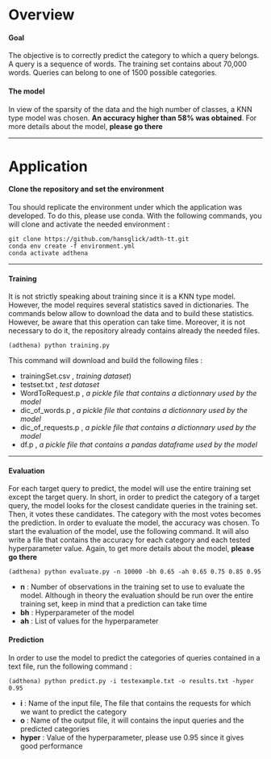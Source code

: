# Overview

#### **Goal** 
The objective is to correctly predict the category to which a query belongs. A query is a sequence of words. The training set contains about 70,000 words. Queries can belong to one of 1500 possible categories.

#### **The model**
In view of the sparsity of the data and the high number of classes, a KNN type model was chosen. **An accuracy higher than 58% was obtained**. For more details about the model, **please go there**

***

# Application


#### **Clone the repository and set the environment**
Tou should replicate the environment under which the application was developed. To do this, please use conda. With the following commands, you will clone and activate the needed environment :

```
git clone https://github.com/hansglick/adth-tt.git
conda env create -f environment.yml
conda activate adthena
```

***

#### **Training**

It is not strictly speaking about training since it is a KNN type model. However, the model requires several statistics saved in dictionaries. The commands below allow to download the data and to build these statistics. However, be aware that this operation can take time. Moreover, it is not necessary to do it, the repository already contains already the needed files.

```
(adthena) python training.py
```

This command will download and build the following files : 

 * trainingSet.csv , *training dataset*)
 * testset.txt , *test dataset*
 * WordToRequest.p , *a pickle file that contains a dictionnary used by the model*
 * dic_of_words.p , *a pickle file that contains a dictionnary used by the model*
 * dic_of_requests.p , *a pickle file that contains a dictionnary used by the model*
 * df.p , *a pickle file that contains a pandas dataframe used by the model*

***

#### **Evaluation**

For each target query to predict, the model will use the entire training set except the target query. In short, in order to predict the category of a target query, the model looks for the closest candidate queries in the training set. Then, it votes these candidates. The category with the most votes becomes the prediction. In order to evaluate the model, the accuracy was chosen. To start the evaluation of the model, use the following command. It will also write a file that contains the accuracy for each category and each tested hyperparameter value. Again, to get more details about the model, **please go there**

```
(adthena) python evaluate.py -n 10000 -bh 0.65 -ah 0.65 0.75 0.85 0.95
```
 * **n** : Number of observations in the training set to use to evaluate the model. Although in theory the evaluation should be run over the entire training set, keep in mind that a prediction can take time
 * **bh** : Hyperparameter of the model
 * **ah** : List of values for the hyperparameter

#### **Prediction**

In order to use the model to predict the categories of queries contained in a text file, run the following command : 

```
(adthena) python predict.py -i testexample.txt -o results.txt -hyper 0.95
```
 * **i** : Name of the input file, The file that contains the requests for which we want to predict the category
 * **o** : Name of the output file, it will contains the input queries and the predicted categories
 * **hyper** : Value of the hyperparameter, please use 0.95 since it gives good performance

